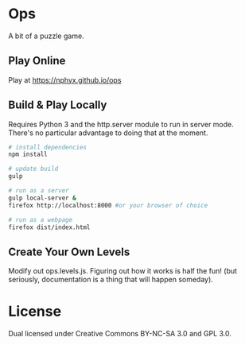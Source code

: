 Ops
===
A bit of a puzzle game.

Play Online
-----------
Play at https://nphyx.github.io/ops

Build & Play Locally
--------------------
Requires Python 3 and the http.server module to run in server mode. There's no particular
advantage to doing that at the moment.

```sh
# install dependencies
npm install

# update build
gulp

# run as a server
gulp local-server &
firefox http://localhost:8000 #or your browser of choice

# run as a webpage
firefox dist/index.html
```

Create Your Own Levels
----------------------
Modify out ops.levels.js. Figuring out how it works is half the fun! (but seriously, 
documentation is a thing that will happen someday).

License
=======
Dual licensed under Creative Commons BY-NC-SA 3.0 and GPL 3.0.
